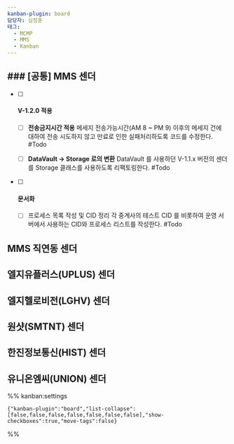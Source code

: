 ```yaml
---
kanban-plugin: board
담당자: 심정훈
태그:
  - MCMP
  - MMS
  - Kanban
---
```


## ### [공통] MMS 센더

- [ ] #### V-1.2.0 적용
	
	- [ ] **전송금지시간 적용**
		메세지 전송가능시간(AM 8 ~ PM 9) 이후의 메세지 건에 대하여 전송 시도하지 않고 만료로 인한 실패처리하도록 코드를 수정한다. #Todo 
	
	- [ ] **DataVault -> Storage 로의 변환**
		DataVault 를 사용하던 V-1.1.x 버전의 센더를 Storage 클래스를 사용하도록 리팩토링한다. #Todo
- [ ] #### 문서화
	
	- [ ] 프로세스 목록 작성 및 CID 정리
		각 중계사의 테스트 CID 를 비롯하여 운영 서버에서 사용하는 CID와 프로세스 리스트를 작성한다. #Todo


## MMS 직연동 센더



## 엘지유플러스(UPLUS) 센더



## 엘지헬로비전(LGHV) 센더



## 원샷(SMTNT) 센더



## 한진정보통신(HIST) 센더



## 유니온엠씨(UNION) 센더





%% kanban:settings
```
{"kanban-plugin":"board","list-collapse":[false,false,false,false,false,false,false],"show-checkboxes":true,"move-tags":false}
```
%%